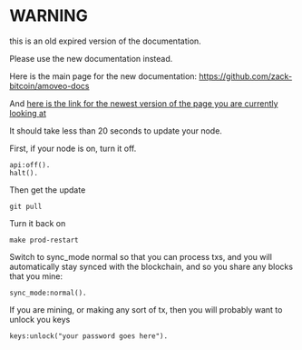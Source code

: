 WARNING
========

this is an old expired version of the documentation.

Please use the new documentation instead. 

Here is the main page for the new documentation: https://github.com/zack-bitcoin/amoveo-docs 

And [here is the link for the newest version of the page you are currently looking at](https://github.com/zack-bitcoin/amoveo-docs/blob/master//basics/updating.md)

It should take less than 20 seconds to update your node.

First, if your node is on, turn it off.
```
api:off().
halt().
```

Then get the update
```
git pull
```

Turn it back on
```
make prod-restart
```

Switch to sync_mode normal so that you can process txs, and you will automatically stay synced with the blockchain, and so you share any blocks that you mine:
```
sync_mode:normal().
```

If you are mining, or making any sort of tx, then you will probably want to unlock you keys
```
keys:unlock("your password goes here").
```